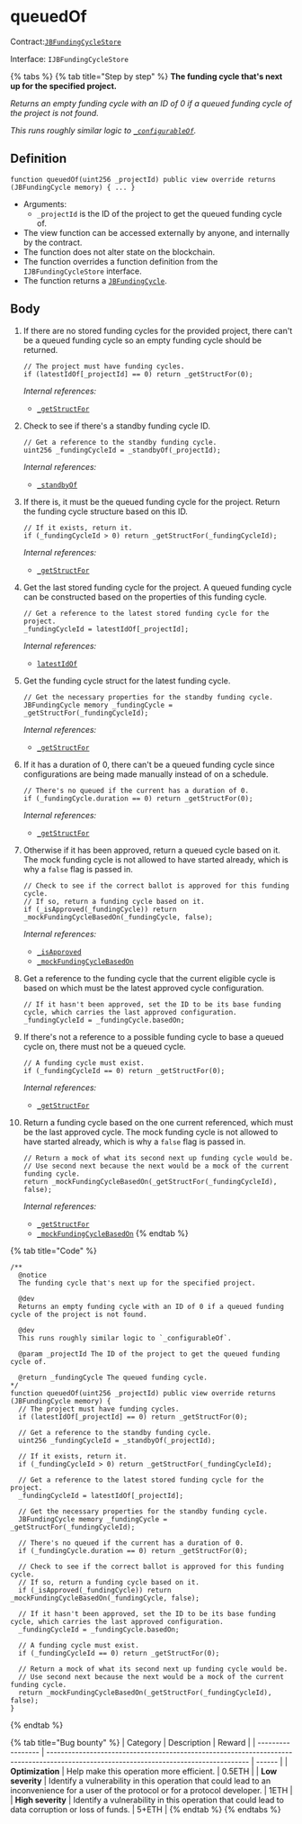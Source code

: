 # queuedOf

Contract:[`JBFundingCycleStore`](../)​‌

Interface: `IJBFundingCycleStore`

{% tabs %}
{% tab title="Step by step" %}
**The funding cycle that's next up for the specified project.**

_Returns an empty funding cycle with an ID of 0 if a queued funding cycle of the project is not found._

_This runs roughly similar logic to _[_`_configurableOf`_](../write/\_configurableof.md)_._

## Definition

```solidity
function queuedOf(uint256 _projectId) public view override returns (JBFundingCycle memory) { ... }
```

* Arguments:
  * `_projectId` is the ID of the project to get the queued funding cycle of.
* The view function can be accessed externally by anyone, and internally by the contract.
* The function does not alter state on the blockchain.
* The function overrides a function definition from the `IJBFundingCycleStore` interface.
* The function returns a [`JBFundingCycle`](../../../data-structures/jbfundingcycle.md).

## Body

1.  If there are no stored funding cycles for the provided project, there can't be a queued funding cycle so an empty funding cycle should be returned.

    ```solidity
    // The project must have funding cycles.
    if (latestIdOf[_projectId] == 0) return _getStructFor(0);
    ```

    _Internal references:_

    * [`_getStructFor`](\_getstructfor.md)
2.  Check to see if there's a standby funding cycle ID.

    ```solidity
    // Get a reference to the standby funding cycle.
    uint256 _fundingCycleId = _standbyOf(_projectId);
    ```

    _Internal references:_

    * [`_standbyOf`](\_getstructfor.md)
3.  If there is, it must be the queued funding cycle for the project. Return the funding cycle structure based on this ID.

    ```solidity
    // If it exists, return it.
    if (_fundingCycleId > 0) return _getStructFor(_fundingCycleId);
    ```

    _Internal references:_

    * [`_getStructFor`](\_getstructfor.md)
4.  Get the last stored funding cycle for the project. A queued funding cycle can be constructed based on the properties of this funding cycle.

    ```solidity
    // Get a reference to the latest stored funding cycle for the project.
    _fundingCycleId = latestIdOf[_projectId];
    ```

    _Internal references:_

    * [`latestIdOf`](../properties/latestidof.md)
5.  Get the funding cycle struct for the latest funding cycle.

    ```solidity
    // Get the necessary properties for the standby funding cycle.
    JBFundingCycle memory _fundingCycle = _getStructFor(_fundingCycleId);
    ```

    _Internal references:_

    * [`_getStructFor`](\_getstructfor.md)
6.  If it has a duration of 0, there can't be a queued funding cycle since configurations are being made manually instead of on a schedule.

    ```solidity
    // There's no queued if the current has a duration of 0.
    if (_fundingCycle.duration == 0) return _getStructFor(0);
    ```

    _Internal references:_

    * [`_getStructFor`](\_getstructfor.md)
7.  Otherwise if it has been approved, return a queued cycle based on it. The mock funding cycle is not allowed to have started already, which is why a `false` flag is passed in.

    ```solidity
    // Check to see if the correct ballot is approved for this funding cycle.
    // If so, return a funding cycle based on it.
    if (_isApproved(_fundingCycle)) return _mockFundingCycleBasedOn(_fundingCycle, false);
    ```

    _Internal references:_

    * [`_isApproved`](\_getstructfor.md)
    * [`_mockFundingCycleBasedOn`](\_mockfundingcyclebasedon.md)
8.  Get a reference to the funding cycle that the current eligible cycle is based on which must be the latest approved cycle configuration.

    ```solidity
    // If it hasn't been approved, set the ID to be its base funding cycle, which carries the last approved configuration.
    _fundingCycleId = _fundingCycle.basedOn;
    ```
9.  If there's not a reference to a possible funding cycle to base a queued cycle on, there must not be a queued cycle.

    ```solidity
    // A funding cycle must exist.
    if (_fundingCycleId == 0) return _getStructFor(0);
    ```

    _Internal references:_

    * [`_getStructFor`](\_getstructfor.md)
10. Return a funding cycle based on the one current referenced, which must be the last approved cycle. The mock funding cycle is not allowed to have started already, which is why a `false` flag is passed in.

    ```solidity
    // Return a mock of what its second next up funding cycle would be.
    // Use second next because the next would be a mock of the current funding cycle.
    return _mockFundingCycleBasedOn(_getStructFor(_fundingCycleId), false);
    ```

    _Internal references:_

    * [`_getStructFor`](\_getstructfor.md)
    * [`_mockFundingCycleBasedOn`](\_mockfundingcyclebasedon.md)
{% endtab %}

{% tab title="Code" %}
```solidity
/**
  @notice 
  The funding cycle that's next up for the specified project.
  
  @dev
  Returns an empty funding cycle with an ID of 0 if a queued funding cycle of the project is not found.

  @dev 
  This runs roughly similar logic to `_configurableOf`.
  
  @param _projectId The ID of the project to get the queued funding cycle of.

  @return _fundingCycle The queued funding cycle.
*/
function queuedOf(uint256 _projectId) public view override returns (JBFundingCycle memory) {
  // The project must have funding cycles.
  if (latestIdOf[_projectId] == 0) return _getStructFor(0);

  // Get a reference to the standby funding cycle.
  uint256 _fundingCycleId = _standbyOf(_projectId);

  // If it exists, return it.
  if (_fundingCycleId > 0) return _getStructFor(_fundingCycleId);

  // Get a reference to the latest stored funding cycle for the project.
  _fundingCycleId = latestIdOf[_projectId];
    
  // Get the necessary properties for the standby funding cycle.
  JBFundingCycle memory _fundingCycle = _getStructFor(_fundingCycleId);

  // There's no queued if the current has a duration of 0.
  if (_fundingCycle.duration == 0) return _getStructFor(0);

  // Check to see if the correct ballot is approved for this funding cycle.
  // If so, return a funding cycle based on it.
  if (_isApproved(_fundingCycle)) return _mockFundingCycleBasedOn(_fundingCycle, false);

  // If it hasn't been approved, set the ID to be its base funding cycle, which carries the last approved configuration.
  _fundingCycleId = _fundingCycle.basedOn;

  // A funding cycle must exist.
  if (_fundingCycleId == 0) return _getStructFor(0);

  // Return a mock of what its second next up funding cycle would be.
  // Use second next because the next would be a mock of the current funding cycle.
  return _mockFundingCycleBasedOn(_getStructFor(_fundingCycleId), false);
}
```
{% endtab %}

{% tab title="Bug bounty" %}
| Category          | Description                                                                                                                            | Reward |
| ----------------- | -------------------------------------------------------------------------------------------------------------------------------------- | ------ |
| **Optimization**  | Help make this operation more efficient.                                                                                               | 0.5ETH |
| **Low severity**  | Identify a vulnerability in this operation that could lead to an inconvenience for a user of the protocol or for a protocol developer. | 1ETH   |
| **High severity** | Identify a vulnerability in this operation that could lead to data corruption or loss of funds.                                        | 5+ETH  |
{% endtab %}
{% endtabs %}
